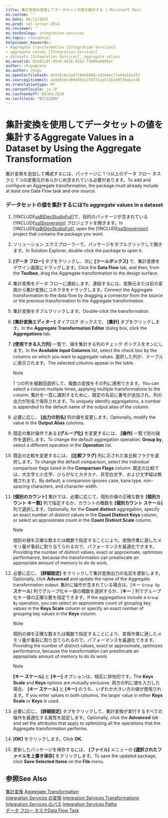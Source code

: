 ```yaml
---
title: 集計変換を使用してデータセットの値を集計する | Microsoft Docs
ms.custom: ''
ms.date: 06/13/2017
ms.prod: sql-server-2014
ms.reviewer: ''
ms.technology: integration-services
ms.topic: conceptual
helpviewer_keywords:
- Aggregate transformation [Integration Services]
- aggregate values [Integration Services]
- datasets [Integration Services], aggregate values
ms.assetid: 01b81c0f-d5e0-483b-81b2-73800a6945ac
author: chugugrace
ms.author: chugu
ms.openlocfilehash: de918c6c2adf194d5808ccd1b64c77a94a52e357
ms.sourcegitcommit: ad4d92dce894592a259721a1571b1d8736abacdb
ms.translationtype: MT
ms.contentlocale: ja-JP
ms.lasthandoff: 08/04/2020
ms.locfileid: "87712205"
---
```

# <a name="aggregate-values-in-a-dataset-by-using-the-aggregate-transformation"></a><span data-ttu-id="23346-102">集計変換を使用してデータセットの値を集計する</span><span class="sxs-lookup"><span data-stu-id="23346-102">Aggregate Values in a Dataset by Using the Aggregate Transformation</span></span>
  <span data-ttu-id="23346-103">集計変換を追加して構成するには、パッケージに 1 つ以上のデータ フロー タスクと 1 つの変換元があらかじめ含まれている必要があります。</span><span class="sxs-lookup"><span data-stu-id="23346-103">To add and configure an Aggregate transformation, the package must already include at least one Data Flow task and one source.</span></span>  
  
### <a name="to-aggregate-values-in-a-dataset"></a><span data-ttu-id="23346-104">データセットの値を集計するには</span><span class="sxs-lookup"><span data-stu-id="23346-104">To aggregate values in a dataset</span></span>  
  
1.  <span data-ttu-id="23346-105">[!INCLUDE[ssBIDevStudioFull](../../../includes/ssbidevstudiofull-md.md)]で、目的のパッケージが含まれている [!INCLUDE[ssISnoversion](../../../includes/ssisnoversion-md.md)] プロジェクトを開きます。</span><span class="sxs-lookup"><span data-stu-id="23346-105">In [!INCLUDE[ssBIDevStudioFull](../../../includes/ssbidevstudiofull-md.md)], open the [!INCLUDE[ssISnoversion](../../../includes/ssisnoversion-md.md)] project that contains the package you want.</span></span>  
  
2.  <span data-ttu-id="23346-106">ソリューション エクスプローラーで、パッケージをダブルクリックして開きます。</span><span class="sxs-lookup"><span data-stu-id="23346-106">In Solution Explorer, double-click the package to open it.</span></span>  
  
3.  <span data-ttu-id="23346-107">**[データ フロー]** タブをクリックし、次に **[ツールボックス]** で、集計変換をデザイン画面にドラッグします。</span><span class="sxs-lookup"><span data-stu-id="23346-107">Click the **Data Flow** tab, and then, from the **Toolbox**, drag the Aggregate transformation to the design surface.</span></span>  
  
4.  <span data-ttu-id="23346-108">集計変換をデータ フローに連結します。連結するには、変換元または前の変換から集計変換にコネクタをドラッグします。</span><span class="sxs-lookup"><span data-stu-id="23346-108">Connect the Aggregate transformation to the data flow by dragging a connector from the source or the previous transformation to the Aggregate transformation.</span></span>  
  
5.  <span data-ttu-id="23346-109">集計変換をダブルクリックします。</span><span class="sxs-lookup"><span data-stu-id="23346-109">Double-click the transformation.</span></span>  
  
6.  <span data-ttu-id="23346-110">**[集計変換エディター]** ダイアログ ボックスで、 **[集計]** タブをクリックします。</span><span class="sxs-lookup"><span data-stu-id="23346-110">In the **Aggregate Transformation Editor** dialog box, click the **Aggregations** tab.</span></span>  
  
7.  <span data-ttu-id="23346-111">**[使用できる入力列]** 一覧で、値を集計する列のチェック ボックスをオンにします。</span><span class="sxs-lookup"><span data-stu-id="23346-111">In the **Available Input Columns** list, select the check box by the columns on which you want to aggregate values.</span></span> <span data-ttu-id="23346-112">選択した列が、テーブルに表示されます。</span><span class="sxs-lookup"><span data-stu-id="23346-112">The selected columns appear in the table.</span></span>  
  
    > [!NOTE]  
    >  <span data-ttu-id="23346-113">1 つの列を複数回選択して、複数の変換をその列に適用できます。</span><span class="sxs-lookup"><span data-stu-id="23346-113">You can select a column multiple times, applying multiple transformations to the column.</span></span> <span data-ttu-id="23346-114">集計を一意に識別するために、既定の名前に番号が追加され、列の出力が別名で保存されます。</span><span class="sxs-lookup"><span data-stu-id="23346-114">To uniquely identify aggregations, a number is appended to the default name of the output alias of the column.</span></span>  
  
8.  <span data-ttu-id="23346-115">必要に応じ、 **[出力の別名]** 列の値を変更します。</span><span class="sxs-lookup"><span data-stu-id="23346-115">Optionally, modify the value in the **Output Alias** columns.</span></span>  
  
9. <span data-ttu-id="23346-116">既定の集計操作である **[グループ化]** を変更するには、 **[操作]** 一覧で別の操作を選択します。</span><span class="sxs-lookup"><span data-stu-id="23346-116">To change the default aggregation operation, **Group by**, select a different operation in the **Operation** list.</span></span>  
  
10. <span data-ttu-id="23346-117">既定の比較を変更するには、 **[比較フラグ]** 列に示された各比較フラグを選択します。</span><span class="sxs-lookup"><span data-stu-id="23346-117">To change the default comparison, select the individual comparison flags listed in the **Comparison Flags** column.</span></span> <span data-ttu-id="23346-118">既定の比較では、大文字と小文字、ひらがなとカタカナ、非空白文字、および文字幅は無視されます。</span><span class="sxs-lookup"><span data-stu-id="23346-118">By default, a comparison ignores case, kana type, non-spacing characters, and character width.</span></span>  
  
11. <span data-ttu-id="23346-119">**[個別のカウント]** 集計では、必要に応じて、個別の値の正確な数を **[個別カウント キー数]** 列で指定するか、カウントの概数を **[個別カウント スケール]** 列で選択します。</span><span class="sxs-lookup"><span data-stu-id="23346-119">Optionally, for the **Count distinct** aggregation, specify an exact number of distinct values in the **Count Distinct Keys** column, or select an approximate count in the **Count Distinct Scale** column.</span></span>  
  
    > [!NOTE]  
    >  <span data-ttu-id="23346-120">個別の値を正確な数または概数で指定することにより、変換作業に適したメモリ量が事前に割り当てられるので、パフォーマンスを最適化できます。</span><span class="sxs-lookup"><span data-stu-id="23346-120">Providing the number of distinct values, exact or approximate, optimizes performance, because the transformation can preallocate an appropriate amount of memory to do its work.</span></span>  
  
12. <span data-ttu-id="23346-121">必要に応じ、 **[詳細設定]** をクリックして集計変換出力の名前を更新します。</span><span class="sxs-lookup"><span data-stu-id="23346-121">Optionally, click **Advanced** and update the name of the Aggregate transformation output.</span></span> <span data-ttu-id="23346-122">集計に操作が含まれている場合は、[キー `Group By` **スケール**] 列でグループ化キー値の概数を選択するか、[**キー** ] 列でグループ化キー値の正確な数を指定できます。</span><span class="sxs-lookup"><span data-stu-id="23346-122">If the aggregations include a `Group By` operation, you can select an approximate count of grouping key values in the **Keys Scale** column or specify an exact number of grouping key values in the **Keys** column.</span></span>  
  
    > [!NOTE]  
    >  <span data-ttu-id="23346-123">個別の値を正確な数または概数で指定することにより、変換作業に適したメモリ量が事前に割り当てられるので、パフォーマンスを最適化できます。</span><span class="sxs-lookup"><span data-stu-id="23346-123">Providing the number of distinct values, exact or approximate, optimizes performance, because the transformation can preallocate an appropriate amount of memory to do its work.</span></span>  
  
    > [!NOTE]  
    >  <span data-ttu-id="23346-124">**[キー スケール]** と **[キー]** オプションは、相互に排他的です。</span><span class="sxs-lookup"><span data-stu-id="23346-124">The **Keys Scale** and **Keys** options are mutually exclusive.</span></span> <span data-ttu-id="23346-125">両方の列に値を入力した場合、 **[キー スケール]** と **[キー]** のうち、いずれか大きい方の値が使用されます。</span><span class="sxs-lookup"><span data-stu-id="23346-125">If you enter values in both columns, the larger value in either **Keys Scale** or **Keys** is used.</span></span>  
  
13. <span data-ttu-id="23346-126">必要に応じ、 **[詳細設定]** タブをクリックして、集計変換が実行するすべての操作を最適化する属性を設定します。</span><span class="sxs-lookup"><span data-stu-id="23346-126">Optionally, click the **Advanced** tab and set the attributes that apply to optimizing all the operations that the Aggregate transformation performs.</span></span>  
  
14. <span data-ttu-id="23346-127">**[OK]** をクリックします。</span><span class="sxs-lookup"><span data-stu-id="23346-127">Click **OK**.</span></span>  
  
15. <span data-ttu-id="23346-128">更新したパッケージを保存するには、 **[ファイル]** メニューの **[選択されたファイルを上書き保存]** をクリックします。</span><span class="sxs-lookup"><span data-stu-id="23346-128">To save the updated package, click **Save Selected Items** on the **File** menu.</span></span>  
  
## <a name="see-also"></a><span data-ttu-id="23346-129">参照</span><span class="sxs-lookup"><span data-stu-id="23346-129">See Also</span></span>  
 <span data-ttu-id="23346-130">[集計変換](aggregate-transformation.md) </span><span class="sxs-lookup"><span data-stu-id="23346-130">[Aggregate Transformation](aggregate-transformation.md) </span></span>  
 <span data-ttu-id="23346-131">[Integration Services の変換](integration-services-transformations.md) </span><span class="sxs-lookup"><span data-stu-id="23346-131">[Integration Services Transformations](integration-services-transformations.md) </span></span>  
 <span data-ttu-id="23346-132">[Integration Services のパス](../integration-services-paths.md) </span><span class="sxs-lookup"><span data-stu-id="23346-132">[Integration Services Paths](../integration-services-paths.md) </span></span>  
 [<span data-ttu-id="23346-133">データ フロー タスク</span><span class="sxs-lookup"><span data-stu-id="23346-133">Data Flow Task</span></span>](../../control-flow/data-flow-task.md)  
  
  
